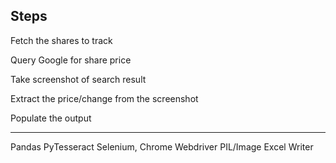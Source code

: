 ## Steps

Fetch the shares to track

Query Google for share price

Take screenshot of search result

Extract the price/change from the screenshot

Populate the output

---

Pandas
PyTesseract
Selenium, Chrome Webdriver
PIL/Image
Excel Writer
